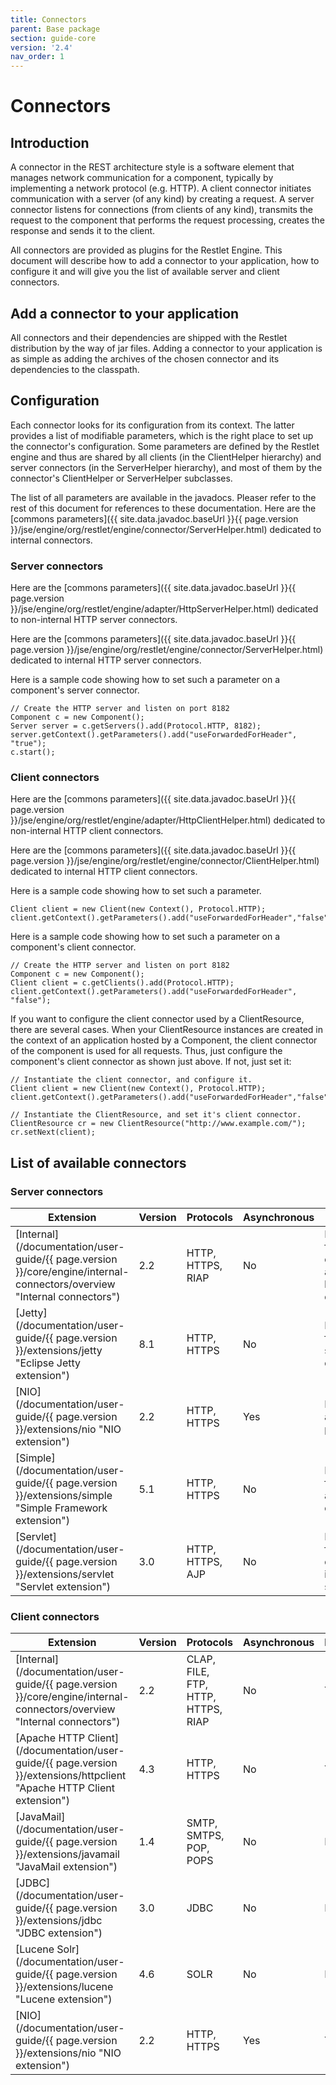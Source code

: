 ```yaml
---
title: Connectors
parent: Base package
section: guide-core
version: '2.4'
nav_order: 1
---
```

# Connectors

## Introduction

A connector in the REST architecture style is a software element that
manages network communication for a component, typically by implementing
a network protocol (e.g. HTTP). A client connector initiates
communication with a server (of any kind) by creating a request. A
server connector listens for connections (from clients of any kind),
transmits the request to the component that performs the request
processing, creates the response and sends it to the client.

All connectors are provided as plugins for the Restlet Engine. This
document will describe how to add a connector to your application, how
to configure it and will give you the list of available server and
client connectors.

## Add a connector to your application

All connectors and their dependencies are shipped with the Restlet
distribution by the way of jar files. Adding a connector to your
application is as simple as adding the archives of the chosen connector
and its dependencies to the classpath.

## Configuration

Each connector looks for its configuration from its context. The latter
provides a list of modifiable parameters, which is the right place to
set up the connector's configuration. Some parameters are defined by the
Restlet engine and thus are shared by all clients (in the ClientHelper
hierarchy) and server connectors (in the ServerHelper hierarchy), and
most of them by the connector's ClientHelper or ServerHelper subclasses.

The list of all parameters are available in the javadocs. Pleaser refer
to the rest of this document for references to these documentation. Here
are the [commons
parameters]({{ site.data.javadoc.baseUrl }}{{ page.version }}/jse/engine/org/restlet/engine/connector/ServerHelper.html)
dedicated to internal connectors.

### Server connectors

Here are the [commons
parameters]({{ site.data.javadoc.baseUrl }}{{ page.version }}/jse/engine/org/restlet/engine/adapter/HttpServerHelper.html)
dedicated to non-internal HTTP server connectors.

Here are the [commons
parameters]({{ site.data.javadoc.baseUrl }}{{ page.version }}/jse/engine/org/restlet/engine/connector/ServerHelper.html)
dedicated to internal HTTP server connectors.

Here is a sample code showing how to set such a parameter on a
component's server connector.

<pre class="language-java"><code class="language-java">// Create the HTTP server and listen on port 8182
Component c = new Component();
Server server = c.getServers().add(Protocol.HTTP, 8182);
server.getContext().getParameters().add("useForwardedForHeader", "true");
c.start();
</code></pre>

### Client connectors

Here are the [commons parameters]({{ site.data.javadoc.baseUrl }}{{ page.version }}/jse/engine/org/restlet/engine/adapter/HttpClientHelper.html)
dedicated to non-internal HTTP client connectors.

Here are the [commons parameters]({{ site.data.javadoc.baseUrl }}{{ page.version }}/jse/engine/org/restlet/engine/connector/ClientHelper.html)
dedicated to internal HTTP client connectors.

Here is a sample code showing how to set such a parameter.

<pre class="language-java"><code class="language-java">Client client = new Client(new Context(), Protocol.HTTP);
client.getContext().getParameters().add("useForwardedForHeader","false");
</code></pre>

Here is a sample code showing how to set such a parameter on a
component's client connector.

<pre class="language-java"><code class="language-java">// Create the HTTP server and listen on port 8182
Component c = new Component();
Client client = c.getClients().add(Protocol.HTTP);
client.getContext().getParameters().add("useForwardedForHeader", "false");
</code></pre>

If you want to configure the client connector used by a ClientResource,
there are several cases. When your ClientResource instances are created
in the context of an application hosted by a Component, the client
connector of the component is used for all requests. Thus, just
configure the component's client connector as shown just above. If not,
just set it:

<pre class="language-java"><code class="language-java">// Instantiate the client connector, and configure it.
Client client = new Client(new Context(), Protocol.HTTP);
client.getContext().getParameters().add("useForwardedForHeader","false");

// Instantiate the ClientResource, and set it's client connector.
ClientResource cr = new ClientResource("http://www.example.com/");
cr.setNext(client);
</code></pre>

## List of available connectors

### Server connectors

Extension | Version | Protocols | Asynchronous | Comment
--------- | ------- | --------- | ------------ | ---------
[Internal](/documentation/user-guide/{{ page.version }}/core/engine/internal-connectors/overview "Internal connectors") | 2.2 | HTTP, HTTPS, RIAP | No | Recommended for development and lightweight deployments
[Jetty](/documentation/user-guide/{{ page.version }}/extensions/jetty "Eclipse Jetty extension") | 8.1 | HTTP, HTTPS | No | Recommended for robust and scalable deployments
[NIO](/documentation/user-guide/{{ page.version }}/extensions/nio "NIO extension") | 2.2 | HTTP, HTTPS | Yes | Fully asynchronous, preview mode
[Simple](/documentation/user-guide/{{ page.version }}/extensions/simple "Simple Framework extension") | 5.1 | HTTP, HTTPS | No | Recommended for lightweight and scalable deployments
[Servlet](/documentation/user-guide/{{ page.version }}/extensions/servlet "Servlet extension") | 3.0 | HTTP, HTTPS, AJP | No | Recommended for deployments inside Java EE servers

### Client connectors

Extension | Version | Protocols | Asynchronous | Proxy | Comment
--------- | ------- | --------- | ------------ | ----- | -------
[Internal](/documentation/user-guide/{{ page.version }}/core/engine/internal-connectors/overview "Internal connectors") | 2.2 | CLAP, FILE, FTP, HTTP, HTTPS, RIAP | No | Yes | Recommended for development and lightweight deployments
[Apache HTTP Client](/documentation/user-guide/{{ page.version }}/extensions/httpclient "Apache HTTP Client extension") | 4.3 | HTTP, HTTPS | No | Yes | Recommended for robust and scalable deployments
[JavaMail](/documentation/user-guide/{{ page.version }}/extensions/javamail "JavaMail extension") | 1.4 | SMTP, SMTPS, POP, POPS | No |  No | Stable
[JDBC](/documentation/user-guide/{{ page.version }}/extensions/jdbc "JDBC extension") | 3.0 | JDBC | No | No | Stable
[Lucene Solr](/documentation/user-guide/{{ page.version }}/extensions/lucene "Lucene extension") | 4.6 | SOLR | No | No | Stable
[NIO](/documentation/user-guide/{{ page.version }}/extensions/nio "NIO extension") | 2.2 | HTTP, HTTPS | Yes | Yes | Fully asynchronous, preview mode

